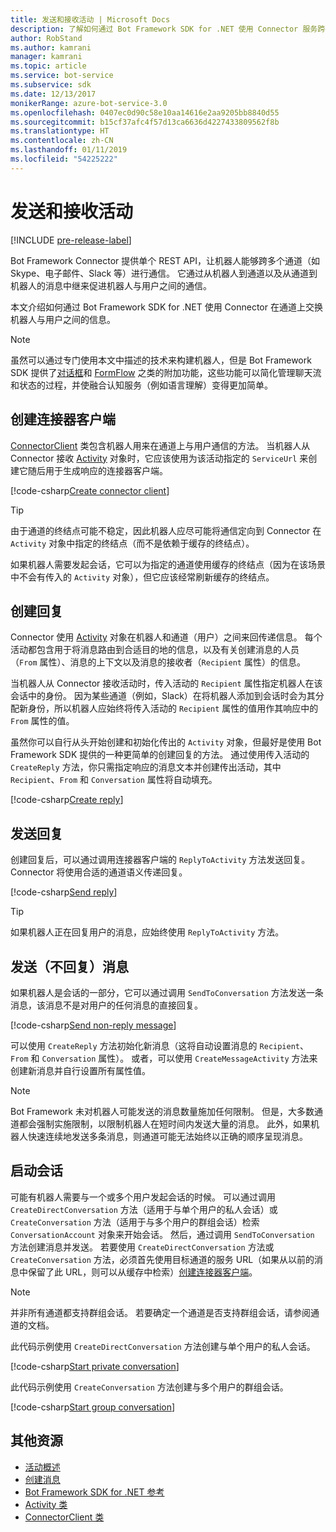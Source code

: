 ```yaml
---
title: 发送和接收活动 | Microsoft Docs
description: 了解如何通过 Bot Framework SDK for .NET 使用 Connector 服务跨各种通道与用户交换信息。
author: RobStand
ms.author: kamrani
manager: kamrani
ms.topic: article
ms.service: bot-service
ms.subservice: sdk
ms.date: 12/13/2017
monikerRange: azure-bot-service-3.0
ms.openlocfilehash: 0407ec0d90c58e10aa14616e2aa9205bb8840d55
ms.sourcegitcommit: b15cf37afc4f57d13ca6636d4227433809562f8b
ms.translationtype: HT
ms.contentlocale: zh-CN
ms.lasthandoff: 01/11/2019
ms.locfileid: "54225222"
---
```

# <a name="send-and-receive-activities"></a>发送和接收活动

[!INCLUDE [pre-release-label](../includes/pre-release-label-v3.md)]

Bot Framework Connector 提供单个 REST API，让机器人能够跨多个通道（如 Skype、电子邮件、Slack 等）进行通信。 它通过从机器人到通道以及从通道到机器人的消息中继来促进机器人与用户之间的通信。 

本文介绍如何通过 Bot Framework SDK for .NET 使用 Connector 在通道上交换机器人与用户之间的信息。 

> [!NOTE]
> 虽然可以通过专门使用本文中描述的技术来构建机器人，但是 Bot Framework SDK 提供了[对话框](bot-builder-dotnet-dialogs.md)和 [FormFlow](bot-builder-dotnet-formflow.md) 之类的附加功能，这些功能可以简化管理聊天流和状态的过程，并使融合认知服务（例如语言理解）变得更加简单。

## <a name="create-a-connector-client"></a>创建连接器客户端

[ConnectorClient][ConnectorClient] 类包含机器人用来在通道上与用户通信的方法。 当机器人从 Connector 接收 <a href="https://docs.botframework.com/en-us/csharp/builder/sdkreference/dc/d2f/class_microsoft_1_1_bot_1_1_connector_1_1_activity.html" target="_blank">Activity</a> 对象时，它应该使用为该活动指定的 `ServiceUrl` 来创建它随后用于生成响应的连接器客户端。 

[!code-csharp[Create connector client](../includes/code/dotnet-send-and-receive.cs#createConnectorClient)]

> [!TIP]
> 由于通道的终结点可能不稳定，因此机器人应尽可能将通信定向到 Connector 在 `Activity` 对象中指定的终结点（而不是依赖于缓存的终结点）。 
>
> 如果机器人需要发起会话，它可以为指定的通道使用缓存的终结点（因为在该场景中不会有传入的 `Activity` 对象），但它应该经常刷新缓存的终结点。 

## <a id="create-reply"></a>创建回复

Connector 使用 [Activity](bot-builder-dotnet-activities.md) 对象在机器人和通道（用户）之间来回传递信息。 每个活动都包含用于将消息路由到合适目的地的信息，以及有关创建消息的人员（`From` 属性）、消息的上下文以及消息的接收者（`Recipient` 属性）的信息。

当机器人从 Connector 接收活动时，传入活动的 `Recipient` 属性指定机器人在该会话中的身份。 因为某些通道（例如，Slack）在将机器人添加到会话时会为其分配新身份，所以机器人应始终将传入活动的 `Recipient` 属性的值用作其响应中的 `From` 属性的值。

虽然你可以自行从头开始创建和初始化传出的 `Activity` 对象，但最好是使用 Bot Framework SDK 提供的一种更简单的创建回复的方法。 通过使用传入活动的 `CreateReply` 方法，你只需指定响应的消息文本并创建传出活动，其中 `Recipient`、`From` 和 `Conversation` 属性将自动填充。

[!code-csharp[Create reply](../includes/code/dotnet-send-and-receive.cs#createReply)]

## <a name="send-a-reply"></a>发送回复

创建回复后，可以通过调用连接器客户端的 `ReplyToActivity` 方法发送回复。 Connector 将使用合适的通道语义传递回复。 

[!code-csharp[Send reply](../includes/code/dotnet-send-and-receive.cs#sendReply)]

> [!TIP]
> 如果机器人正在回复用户的消息，应始终使用 `ReplyToActivity` 方法。

## <a name="send-a-non-reply-message"></a>发送（不回复）消息 

如果机器人是会话的一部分，它可以通过调用 `SendToConversation` 方法发送一条消息，该消息不是对用户的任何消息的直接回复。 

[!code-csharp[Send non-reply message](../includes/code/dotnet-send-and-receive.cs#sendNonReplyMessage)]

可以使用 `CreateReply` 方法初始化新消息（这将自动设置消息的 `Recipient`、`From` 和 `Conversation` 属性）。 或者，可以使用 `CreateMessageActivity` 方法来创建新消息并自行设置所有属性值。

> [!NOTE]
> Bot Framework 未对机器人可能发送的消息数量施加任何限制。 但是，大多数通道都会强制实施限制，以限制机器人在短时间内发送大量的消息。 此外，如果机器人快速连续地发送多条消息，则通道可能无法始终以正确的顺序呈现消息。

## <a name="start-a-conversation"></a>启动会话

可能有机器人需要与一个或多个用户发起会话的时候。 可以通过调用 `CreateDirectConversation` 方法（适用于与单个用户的私人会话）或 `CreateConversation` 方法（适用于与多个用户的群组会话）检索 `ConversationAccount` 对象来开始会话。 然后，通过调用 `SendToConversation` 方法创建消息并发送。 若要使用 `CreateDirectConversation` 方法或 `CreateConversation` 方法，必须首先使用目标通道的服务 URL（如果从以前的消息中保留了此 URL，则可以从缓存中检索）[创建连接器客户端](#create-a-connector-client)。 

> [!NOTE]
> 并非所有通道都支持群组会话。 若要确定一个通道是否支持群组会话，请参阅通道的文档。

此代码示例使用 `CreateDirectConversation` 方法创建与单个用户的私人会话。

[!code-csharp[Start private conversation](../includes/code/dotnet-send-and-receive.cs#startPrivateConversation)]

此代码示例使用 `CreateConversation` 方法创建与多个用户的群组会话。

[!code-csharp[Start group conversation](../includes/code/dotnet-send-and-receive.cs#startGroupConversation)]

## <a name="additional-resources"></a>其他资源

- [活动概述](bot-builder-dotnet-activities.md)
- [创建消息](bot-builder-dotnet-create-messages.md)
- <a href="/dotnet/api/?view=botbuilder-3.11.0" target="_blank">Bot Framework SDK for .NET 参考</a>
- <a href="https://docs.botframework.com/en-us/csharp/builder/sdkreference/dc/d2f/class_microsoft_1_1_bot_1_1_connector_1_1_activity.html" target="_blank">Activity 类</a>
- <a href="/dotnet/api/microsoft.bot.connector.connectorclient" target="_blank">ConnectorClient 类</a>

[ConnectorClient]: /dotnet/api/microsoft.bot.connector.connectorclient
